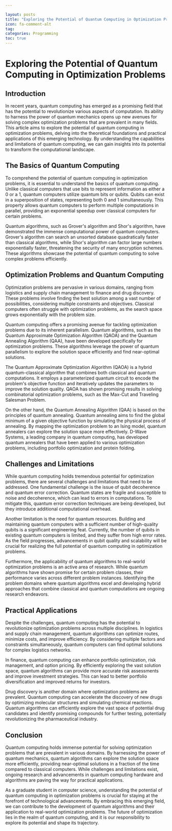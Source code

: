 ```yaml
---

layout: posts
title: "Exploring the Potential of Quantum Computing in Optimization Problems"
icon: fa-comment-alt
tag:      
categories: Programming
toc: true
---
```




# Exploring the Potential of Quantum Computing in Optimization Problems

## Introduction

In recent years, quantum computing has emerged as a promising field that has the potential to revolutionize various aspects of computation. Its ability to harness the power of quantum mechanics opens up new avenues for solving complex optimization problems that are prevalent in many fields. This article aims to explore the potential of quantum computing in optimization problems, delving into the theoretical foundations and practical applications of this emerging technology. By understanding the capabilities and limitations of quantum computing, we can gain insights into its potential to transform the computational landscape.

## The Basics of Quantum Computing

To comprehend the potential of quantum computing in optimization problems, it is essential to understand the basics of quantum computing. Unlike classical computers that use bits to represent information as either a 0 or a 1, quantum computers utilize quantum bits or qubits. Qubits can exist in a superposition of states, representing both 0 and 1 simultaneously. This property allows quantum computers to perform multiple computations in parallel, providing an exponential speedup over classical computers for certain problems.

Quantum algorithms, such as Grover's algorithm and Shor's algorithm, have demonstrated the immense computational power of quantum computers. Grover's algorithm can search an unsorted database quadratically faster than classical algorithms, while Shor's algorithm can factor large numbers exponentially faster, threatening the security of many encryption schemes. These algorithms showcase the potential of quantum computing to solve complex problems efficiently.

## Optimization Problems and Quantum Computing

Optimization problems are pervasive in various domains, ranging from logistics and supply chain management to finance and drug discovery. These problems involve finding the best solution among a vast number of possibilities, considering multiple constraints and objectives. Classical computers often struggle with optimization problems, as the search space grows exponentially with the problem size.

Quantum computing offers a promising avenue for tackling optimization problems due to its inherent parallelism. Quantum algorithms, such as the Quantum Approximate Optimization Algorithm (QAOA) and the Quantum Annealing Algorithm (QAA), have been developed specifically for optimization problems. These algorithms leverage the power of quantum parallelism to explore the solution space efficiently and find near-optimal solutions.

The Quantum Approximate Optimization Algorithm (QAOA) is a hybrid quantum-classical algorithm that combines both classical and quantum computations. It employs a parameterized quantum circuit to encode the problem's objective function and iteratively updates the parameters to improve the solution quality. QAOA has shown promising results in solving combinatorial optimization problems, such as the Max-Cut and Traveling Salesman Problem.

On the other hand, the Quantum Annealing Algorithm (QAA) is based on the principles of quantum annealing. Quantum annealing aims to find the global minimum of a given objective function by simulating the physical process of annealing. By mapping the optimization problem to an Ising model, quantum annealers can explore the solution space more effectively. D-Wave Systems, a leading company in quantum computing, has developed quantum annealers that have been applied to various optimization problems, including portfolio optimization and protein folding.

## Challenges and Limitations

While quantum computing holds tremendous potential for optimization problems, there are several challenges and limitations that need to be addressed. One fundamental challenge is the issue of qubit decoherence and quantum error correction. Quantum states are fragile and susceptible to noise and decoherence, which can lead to errors in computations. To mitigate this, quantum error correction techniques are being developed, but they introduce additional computational overhead.

Another limitation is the need for quantum resources. Building and maintaining quantum computers with a sufficient number of high-quality qubits is a significant engineering feat. Currently, the number of qubits in existing quantum computers is limited, and they suffer from high error rates. As the field progresses, advancements in qubit quality and scalability will be crucial for realizing the full potential of quantum computing in optimization problems.

Furthermore, the applicability of quantum algorithms to real-world optimization problems is an active area of research. While quantum algorithms have shown promise for certain problem classes, their performance varies across different problem instances. Identifying the problem domains where quantum algorithms excel and developing hybrid approaches that combine classical and quantum computations are ongoing research endeavors.

## Practical Applications

Despite the challenges, quantum computing has the potential to revolutionize optimization problems across multiple disciplines. In logistics and supply chain management, quantum algorithms can optimize routes, minimize costs, and improve efficiency. By considering multiple factors and constraints simultaneously, quantum computers can find optimal solutions for complex logistics networks.

In finance, quantum computing can enhance portfolio optimization, risk management, and option pricing. By efficiently exploring the vast solution space, quantum algorithms can provide more accurate risk assessments and improve investment strategies. This can lead to better portfolio diversification and improved returns for investors.

Drug discovery is another domain where optimization problems are prevalent. Quantum computing can accelerate the discovery of new drugs by optimizing molecular structures and simulating chemical reactions. Quantum algorithms can efficiently explore the vast space of potential drug candidates and identify promising compounds for further testing, potentially revolutionizing the pharmaceutical industry.

## Conclusion

Quantum computing holds immense potential for solving optimization problems that are prevalent in various domains. By harnessing the power of quantum mechanics, quantum algorithms can explore the solution space more efficiently, providing near-optimal solutions in a fraction of the time compared to classical computers. While challenges and limitations exist, ongoing research and advancements in quantum computing hardware and algorithms are paving the way for practical applications.

As a graduate student in computer science, understanding the potential of quantum computing in optimization problems is crucial for staying at the forefront of technological advancements. By embracing this emerging field, we can contribute to the development of quantum algorithms and their application to real-world optimization problems. The future of optimization lies in the realm of quantum computing, and it is our responsibility to explore its potential and shape its trajectory.